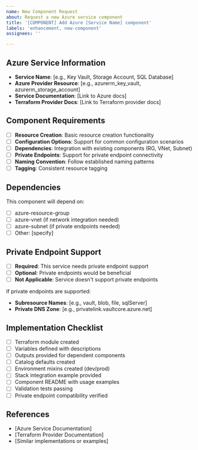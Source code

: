 ```yaml
---
name: New Component Request
about: Request a new Azure service component
title: '[COMPONENT] Add Azure [Service Name] component'
labels: 'enhancement, new-component'
assignees: ''

---
```


## Azure Service Information
- **Service Name**: [e.g., Key Vault, Storage Account, SQL Database]
- **Azure Provider Resource**: [e.g., azurerm_key_vault, azurerm_storage_account]
- **Service Documentation**: [Link to Azure docs]
- **Terraform Provider Docs**: [Link to Terraform provider docs]

## Component Requirements
- [ ] **Resource Creation**: Basic resource creation functionality
- [ ] **Configuration Options**: Support for common configuration scenarios
- [ ] **Dependencies**: Integration with existing components (RG, VNet, Subnet)
- [ ] **Private Endpoints**: Support for private endpoint connectivity
- [ ] **Naming Convention**: Follow established naming patterns
- [ ] **Tagging**: Consistent resource tagging

## Dependencies
This component will depend on:
- [ ] azure-resource-group
- [ ] azure-vnet (if network integration needed)
- [ ] azure-subnet (if private endpoints needed)
- [ ] Other: [specify]

## Private Endpoint Support
- [ ] **Required**: This service needs private endpoint support
- [ ] **Optional**: Private endpoints would be beneficial
- [ ] **Not Applicable**: Service doesn't support private endpoints

If private endpoints are supported:
- **Subresource Names**: [e.g., vault, blob, file, sqlServer]
- **Private DNS Zone**: [e.g., privatelink.vaultcore.azure.net]

## Implementation Checklist
- [ ] Terraform module created
- [ ] Variables defined with descriptions
- [ ] Outputs provided for dependent components
- [ ] Catalog defaults created
- [ ] Environment mixins created (dev/prod)
- [ ] Stack integration example provided
- [ ] Component README with usage examples
- [ ] Validation tests passing
- [ ] Private endpoint compatibility verified

## References
- [Azure Service Documentation]
- [Terraform Provider Documentation]
- [Similar implementations or examples]